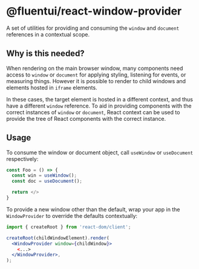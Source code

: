 # @fluentui/react-window-provider

A set of utilities for providing and consuming the `window` and `document` references in a contextual scope.

## Why is this needed?

When rendering on the main browser window, many components need access to `window` or `document` for applying styling, listening for events, or measuring things. However it is possible to render to child windows and elements hosted in `iframe` elements.

In these cases, the target element is hosted in a different context, and thus have a different `window` reference. To aid in providing components with the correct instances of `window` or `document`, React context can be used to provide the tree of React components with the correct instance.

## Usage

To consume the window or document object, call `useWindow` or `useDocument` respectively:

```jsx
const Foo = () => {
  const win = useWindow();
  const doc = useDocument();

  return </>
}
```

To provide a new window other than the default, wrap your app in the `WindowProvider` to override the defaults contextually:

```jsx
import { createRoot } from 'react-dom/client';

createRoot(childWindowElement).render(
  <WindowProvider window={childWindow}>
    <...>
  </WindowProvider>,
);
```
